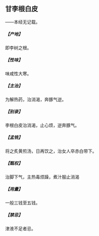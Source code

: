 ## 甘李根白皮

——本经无记载。
##### 【产地】
即李树之根。
##### 【性味】
味咸性大寒。
##### 【主治】
为解热药，治消渴，奔豚气逆。
##### 【别录】
李根白皮治消渴，止心烦，逆奔豚气。
##### 【孟铣】
将之炙黄煎汤，日再饮之，治女人卒赤白带下。
##### 【甄权】
治脚下气，主热毒烦躁，煮汁服止消渴
##### 【用量】
一般三钱至五钱。
##### 【禁忌】
津液不足者忌。